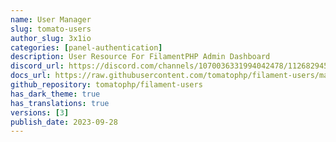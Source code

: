 ```yaml
---
name: User Manager
slug: tomato-users
author_slug: 3x1io
categories: [panel-authentication]
description: User Resource For FilamentPHP Admin Dashboard
discord_url: https://discord.com/channels/1070036331994042478/1126829452605804645
docs_url: https://raw.githubusercontent.com/tomatophp/filament-users/master/README.md
github_repository: tomatophp/filament-users
has_dark_theme: true
has_translations: true
versions: [3]
publish_date: 2023-09-28
---
```


